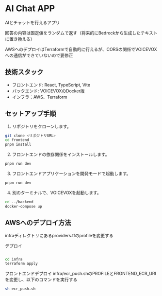 # AI Chat APP

AIとチャットを行えるアプリ

回答の内容は固定値をランダムで返す（将来的にBedrockから生成したテキストに置き換える）

AWSへのデプロイはTerraformで自動的に行えるが、CORSの関係でVOICEVOXへの通信ができていないので要修正

## 技術スタック

- フロントエンド: React, TypeScript, Vite
- バックエンド: VOICEVOXのDocker版
- インフラ：AWS、Terraform

## セットアップ手順

1. リポジトリをクローンします。

```sh
git clone <リポジトリURL>
cd frontend
pnpm install
```

2. フロントエンドの依存関係をインストールします。

```sh
pnpm run dev
```

3. フロントエンドアプリケーションを開発モードで起動します。

```sh
pnpm run dev
```

4. 別のターミナルで、VOICEVOXを起動します。

```sh
cd ../backend
docker-compose up
```

## AWSへのデプロイ方法

infraディレクトリにあるproviders.tfのprofileを変更する

デプロイ
```sh

cd infra
terraform apply
```

フロントエンドデプロイ
infra/ecr_push.shのPROFILEとFRONTEND_ECR_URIを変更し、以下のコマンドを実行する

```sh
sh ecr_push.sh
```
